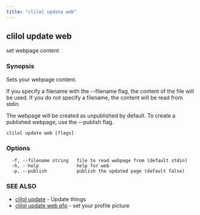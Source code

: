 ```yaml
---
title: "clilol update web"
---
```

## clilol update web

set webpage content

### Synopsis

Sets your webpage content.

If you specify a filename with the --filename flag, the content of the file
will be used. If you do not specify a filename, the content will be read
from stdin.

The webpage will be created as unpublished by default. To create a published
webpage, use the --publish flag.

```
clilol update web [flags]
```

### Options

```
  -f, --filename string   file to read webpage from (default stdin)
  -h, --help              help for web
  -p, --publish           publish the updated page (default false)
```

### SEE ALSO

* [clilol update](clilol_update.md)	 - Update things
* [clilol update web pfp](clilol_update_web_pfp.md)	 - set your profile picture
